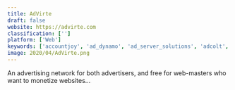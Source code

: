 ```yaml
---
title: AdVirte
draft: false 
website: https://advirte.com
classification: ['']
platform: ['Web']
keywords: ['accountjoy', 'ad_dynamo', 'ad_server_solutions', 'adcolt', 'adhitz', 'adngin', 'adquick', 'adsense', 'adless', 'adzerk', 'appsfire', 'coinimp', 'doubleclick_for_publishers', 'google_ads', 'infolinks', 'spotsy', 'targead']
image: 2020/04/AdVirte.png
---
```

An advertising network for both advertisers, and free for web-masters who want to monetize websites...